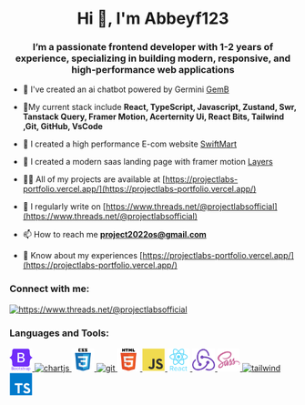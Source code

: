 <h1 align="center">Hi 👋, I'm Abbeyf123</h1>
<h3 align="center">I’m a passionate frontend developer with 1-2 years of experience, specializing in building modern, responsive, and high-performance web applications</h3>

- 🔭 I've created an ai chatbot powered by Germini [GemB](https://gemb-projectlabs.vercel.app/)

- 🌱My current stack include **React, TypeScript, Javascript, Zustand, Swr, Tanstack Query, Framer Motion, Acerternity Ui, React Bits, Tailwind ,Git, GitHub, VsCode**

- 👯 I created a high performance E-com website [SwiftMart](https://swiftmart-phi.vercel.app/)

- 🤝 I created a modern saas landing page with framer motion [Layers](https://saas-landing-page-nu-liart.vercel.app/)

- 👨‍💻 All of my projects are available at [https://projectlabs-portfolio.vercel.app/](https://projectlabs-portfolio.vercel.app/)

- 📝 I regularly write on [https://www.threads.net/@projectlabsofficial](https://www.threads.net/@projectlabsofficial)

- 📫 How to reach me **project2022os@gmail.com**

- 📄 Know about my experiences [https://projectlabs-portfolio.vercel.app/](https://projectlabs-portfolio.vercel.app/)

<h3 align="left">Connect with me:</h3>
<p align="left">
<a href="https://instagram.com/https://www.threads.net/@projectlabsofficial" target="blank"><img align="center" src="https://raw.githubusercontent.com/rahuldkjain/github-profile-readme-generator/master/src/images/icons/Social/instagram.svg" alt="https://www.threads.net/@projectlabsofficial" height="30" width="40" /></a>
</p>

<h3 align="left">Languages and Tools:</h3>
<p align="left"> <a href="https://getbootstrap.com" target="_blank" rel="noreferrer"> <img src="https://raw.githubusercontent.com/devicons/devicon/master/icons/bootstrap/bootstrap-plain-wordmark.svg" alt="bootstrap" width="40" height="40"/> </a> <a href="https://www.chartjs.org" target="_blank" rel="noreferrer"> <img src="https://www.chartjs.org/media/logo-title.svg" alt="chartjs" width="40" height="40"/> </a> <a href="https://www.w3schools.com/css/" target="_blank" rel="noreferrer"> <img src="https://raw.githubusercontent.com/devicons/devicon/master/icons/css3/css3-original-wordmark.svg" alt="css3" width="40" height="40"/> </a> <a href="https://git-scm.com/" target="_blank" rel="noreferrer"> <img src="https://www.vectorlogo.zone/logos/git-scm/git-scm-icon.svg" alt="git" width="40" height="40"/> </a> <a href="https://www.w3.org/html/" target="_blank" rel="noreferrer"> <img src="https://raw.githubusercontent.com/devicons/devicon/master/icons/html5/html5-original-wordmark.svg" alt="html5" width="40" height="40"/> </a> <a href="https://developer.mozilla.org/en-US/docs/Web/JavaScript" target="_blank" rel="noreferrer"> <img src="https://raw.githubusercontent.com/devicons/devicon/master/icons/javascript/javascript-original.svg" alt="javascript" width="40" height="40"/> </a> <a href="https://reactjs.org/" target="_blank" rel="noreferrer"> <img src="https://raw.githubusercontent.com/devicons/devicon/master/icons/react/react-original-wordmark.svg" alt="react" width="40" height="40"/> </a> <a href="https://redux.js.org" target="_blank" rel="noreferrer"> <img src="https://raw.githubusercontent.com/devicons/devicon/master/icons/redux/redux-original.svg" alt="redux" width="40" height="40"/> </a> <a href="https://sass-lang.com" target="_blank" rel="noreferrer"> <img src="https://raw.githubusercontent.com/devicons/devicon/master/icons/sass/sass-original.svg" alt="sass" width="40" height="40"/> </a> <a href="https://tailwindcss.com/" target="_blank" rel="noreferrer"> <img src="https://www.vectorlogo.zone/logos/tailwindcss/tailwindcss-icon.svg" alt="tailwind" width="40" height="40"/> </a> <a href="https://www.typescriptlang.org/" target="_blank" rel="noreferrer"> <img src="https://raw.githubusercontent.com/devicons/devicon/master/icons/typescript/typescript-original.svg" alt="typescript" width="40" height="40"/> </a> </p>
